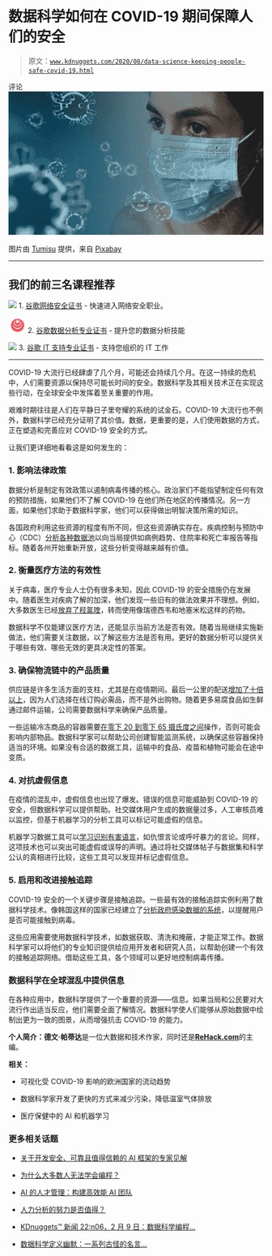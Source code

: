 # 数据科学如何在 COVID-19 期间保障人们的安全

> 原文：[`www.kdnuggets.com/2020/08/data-science-keeping-people-safe-covid-19.html`](https://www.kdnuggets.com/2020/08/data-science-keeping-people-safe-covid-19.html)

评论![图](img/93fbb90c9e7c8584422dd12d3e278014.png)

图片由 [Tumisu](https://pixabay.com/users/Tumisu-148124/?utm_source=link-attribution&utm_medium=referral&utm_campaign=image&utm_content=4914026) 提供，来自 [Pixabay](https://pixabay.com/?utm_source=link-attribution&utm_medium=referral&utm_campaign=image&utm_content=4914026)

* * *

## 我们的前三名课程推荐

![](img/0244c01ba9267c002ef39d4907e0b8fb.png) 1\. [谷歌网络安全证书](https://www.kdnuggets.com/google-cybersecurity) - 快速进入网络安全职业。

![](img/e225c49c3c91745821c8c0368bf04711.png) 2\. [谷歌数据分析专业证书](https://www.kdnuggets.com/google-data-analytics) - 提升您的数据分析技能

![](img/0244c01ba9267c002ef39d4907e0b8fb.png) 3\. [谷歌 IT 支持专业证书](https://www.kdnuggets.com/google-itsupport) - 支持您组织的 IT 工作

* * *

COVID-19 大流行已经肆虐了几个月，可能还会持续几个月。在这一持续的危机中，人们需要资源以保持尽可能长时间的安全。数据科学及其相关技术正在实现这些行动，在全球安全中发挥着至关重要的作用。

艰难时期往往是人们在平静日子里夸耀的系统的试金石。COVID-19 大流行也不例外，数据科学已经充分证明了其价值。数据，更重要的是，人们使用数据的方式，正在塑造和完善应对 COVID-19 安全的方式。

让我们更详细地看看这是如何发生的：

### 1\. 影响法律政策

数据分析是制定有效政策以遏制病毒传播的核心。政治家们不能指望制定任何有效的预防措施，如果他们不了解 COVID-19 在他们所在地区的传播情况。另一方面，如果他们求助于数据科学家，他们可以获得做出明智决策所需的知识。

各国政府利用这些资源的程度有所不同，但这些资源确实存在。疾病控制与预防中心（CDC）[分析各种数据池](https://www.cdc.gov/coronavirus/2019-ncov/php/open-america/surveillance-data-analytics.html)以向当局提供如病例趋势、住院率和死亡率报告等指标。随着各州开始重新开放，这些分析变得越来越有价值。

### 2\. 衡量医疗方法的有效性

关于病毒，医疗专业人士仍有很多未知，因此 COVID-19 的安全措施仍在发展中。随着医生对疾病了解的加深，他们发现一些旧有的做法效果并不理想。例如，大多数医生已经[放弃了羟氯喹](https://www.theverge.com/2020/7/8/21317128/improved-covid-treatment-hospitals-remdesivir-dexamethasone)，转而使用像瑞德西韦和地塞米松这样的药物。

数据科学不仅能建议医疗方法，还能显示当前方法是否有效。随着当局继续实施新做法，他们需要关注数据，以了解这些方法是否有用。更好的数据分析可以提供关于哪些有效、哪些无效的更具决定性的答案。

### 3\. 确保物流链中的产品质量

供应链是许多生活方面的支柱，尤其是在疫情期间。最后一公里的配送[增加了十倍以上](https://www.mckinsey.com/industries/travel-logistics-and-transport-infrastructure/our-insights/us-freight-after-covid-19-whats-next)，因为人们选择在线订购必需品，而不是外出购物。随着更多易腐食品如生鲜通过邮件运输，公司需要数据科学来确保产品质量。

一些运输冷冻商品的容器需要[在零下 20 到零下 65 摄氏度之间](https://klingecorp.com/sushi-transport-containers/ultra-low-temperature-dual-redundant-freezer-container/)操作，否则可能会影响内部物品。数据科学家可以帮助公司创建智能监测系统，以确保这些容器保持适当的环境。如果没有合适的数据工具，运输中的食品、疫苗和植物可能会在途中变质。

### 4\. 对抗虚假信息

在疫情的混乱中，虚假信息也出现了爆发。错误的信息可能威胁到 COVID-19 的安全，但数据科学可以提供帮助。社交媒体用户生成的数据量过多，人工审核员难以监控，但基于机器学习的分析工具可以标记可能虚假的信息。

机器学习数据工具可以[学习识别有害语言](https://www.csis.org/analysis/digital-time-coronavirus-data-science-and-technology-force-inclusion)，如仇恨言论或呼吁暴力的言论。同样，这项技术也可以突出可能虚假或误导的声明。通过将社交媒体帖子与数据集和科学公认的真相进行比较，这些工具可以发现并标记虚假信息。

### 5\. 启用和改进接触追踪

COVID-19 安全的一个关键步骤是接触追踪。一些最有效的接触追踪实例利用了数据科学技术。像韩国这样的国家已经建立了[分析政府感染数据的系统](https://hbr.org/2020/04/how-digital-contact-tracing-slowed-covid-19-in-east-asia)，以提醒用户是否可能接触到病毒。

这些应用需要使用数据科学技术，如数据获取、清洗和掩蔽，才能正常工作。数据科学家可以将他们的专业知识提供给应用开发者和研究人员，以帮助创建一个有效的接触追踪网络。借助这些工具，各个领域可以更好地控制病毒传播。

### 数据科学在全球混乱中提供信息

在各种应用中，数据科学提供了一个重要的资源——信息。如果当局和公民要对大流行作出适当反应，他们需要全面了解情况。数据科学使人们能够从原始数据中绘制出更为一致的图景，从而增强抗击 COVID-19 的能力。

**个人简介：德文·帕蒂达**是一位大数据和技术作家，同时还是[**ReHack.com**](https://rehack.com/)的主编。

**相关：**

+   可视化受 COVID-19 影响的欧洲国家的流动趋势

+   数据科学家开发了更快的方式来减少污染，降低温室气体排放

+   医疗保健中的 AI 和机器学习

### 更多相关话题

+   [关于开发安全、可靠且值得信赖的 AI 框架的专家见解](https://www.kdnuggets.com/expert-insights-on-developing-safe-secure-and-trustworthy-ai-frameworks)

+   [为什么大多数人无法学会编程？](https://www.kdnuggets.com/2022/03/people-fail-learn-programming.html)

+   [AI 的人才管理：构建高效能 AI 团队](https://www.kdnuggets.com/2022/03/people-management-ai-building-highvelocity-ai-teams.html)

+   [人力分析的努力是否值得？](https://www.kdnuggets.com/2022/09/efforts-people-analytics-worth-outcome.html)

+   [KDnuggets™ 新闻 22:n06，2 月 9 日：数据科学编程…](https://www.kdnuggets.com/2022/n06.html)

+   [数据科学定义幽默：一系列古怪的名言…](https://www.kdnuggets.com/2022/02/data-science-definition-humor.html)
